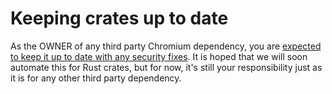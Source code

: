 # Keeping crates up to date

As the OWNER of any third party Chromium dependency, you are
[expected to keep it up to date with any security fixes][0]. It is hoped that we
will soon automate this for Rust crates, but for now, it's still your
responsibility just as it is for any other third party dependency.

[0]: https://chromium.googlesource.com/chromium/src/+/main/docs/adding_to_third_party.md#add-owners
